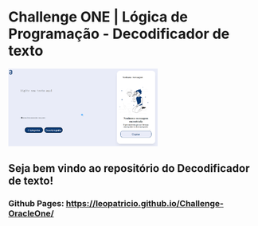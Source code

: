 # Challenge ONE | Lógica de Programação - Decodificador de texto

<p text-align="center" >
     <img width="300" heigth="200" src="/img/preview.PNG">
</p>

## Seja bem vindo ao repositório do Decodificador de texto!

### Github Pages: https://leopatricio.github.io/Challenge-OracleOne/
